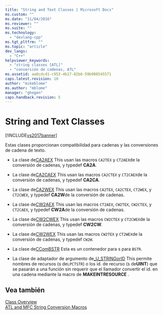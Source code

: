 ```yaml
---
title: "String and Text Classes | Microsoft Docs"
ms.custom: ""
ms.date: "11/04/2016"
ms.reviewer: ""
ms.suite: ""
ms.technology: 
  - "devlang-cpp"
ms.tgt_pltfrm: ""
ms.topic: "article"
dev_langs: 
  - "C++"
helpviewer_keywords: 
  - "string classes [ATL]"
  - "conversión de cadenas, ATL"
ms.assetid: aa0cdc41-c953-4b17-82b6-59b908545571
caps.latest.revision: 10
author: "mikeblome"
ms.author: "mblome"
manager: "ghogen"
caps.handback.revision: 5
---
```

# String and Text Classes
[!INCLUDE[vs2017banner](../assembler/inline/includes/vs2017banner.md)]

Estas clases proporcionan compatibilidad para cadenas y las conversiones de cadena de texto.  
  
-   La clase de[CA2AEX](../atl/reference/ca2aex-class.md) This usan las macros `CA2TEX` y `CT2AEX`de la conversión de cadenas, y typedef **CA2A**.  
  
-   La clase de[CA2CAEX](../atl/reference/ca2caex-class.md) This usan las macros `CA2CTEX` y `CT2CAEX`de la conversión de cadenas, y typedef **CA2CA**.  
  
-   La clase de[CA2WEX](../atl/reference/ca2wex-class.md) This usan las macros `CA2TEX`, `CA2CTEX`, `CT2WEX`, y `CT2CWEX`, y typedef **CA2W**de la conversión de cadenas.  
  
-   La clase de[CW2AEX](../atl/reference/cw2aex-class.md) This usan las macros `CT2AEX`, `CW2TEX`, `CW2CTEX`, y `CT2CAEX`, y typedef **CW2A**de la conversión de cadenas.  
  
-   La clase de[CW2CWEX](../atl/reference/cw2cwex-class.md) This usan las macros `CW2CTEX` y `CT2CWEX`de la conversión de cadenas, y typedef **CW2CW**.  
  
-   La clase de[CW2WEX](../atl/reference/cw2wex-class.md) This usan las macros `CW2TEX` y `CT2WEX`de la conversión de cadenas, y typedef `CW2W`.  
  
-   La clase de[CComBSTR](../atl/reference/ccombstr-class.md) Esta es un contenedor para s para `BSTR`.  
  
-   La clase de adaptador de argumento de[\_U\_STRINGorID](../atl/reference/u-stringorid-class.md) This permite nombres de recursos \(s de`LPCTSTR`\) o los id. de recurso \(s de**UINT**\) que se pasarán a una función sin requerir que el llamador convertir el id. en una cadena mediante la macro de **MAKEINTRESOURCE** .  
  
## Vea también  
 [Class Overview](../atl/atl-class-overview.md)   
 [ATL and MFC String Conversion Macros](../Topic/ATL%20and%20MFC%20String%20Conversion%20Macros.md)